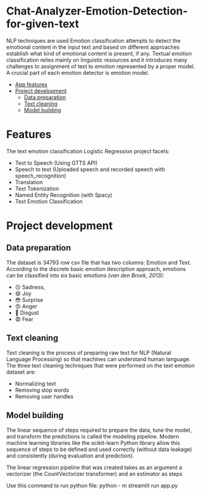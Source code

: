 # Chat-Analyzer-Emotion-Detection-for-given-text
NLP techniques are used
Emotion classification attempts to detect the emotional content in the input text and based on different approaches establish what kind of emotional content is present, if any. Textual emotion classification relies mainly on linguistic resources and it introduces many challenges to assignment of text to emotion represented by a proper model. A crucial part of each emotion detector is emotion model.

* [App features](#features)
* [Project development](#project-development)
  * [Data preparation](#data-preparation)
  * [Text cleaning](#text-cleaning)
  * [Model building](#model-building)

# Features
The text emotion classification Logistic Regression project facets:

* Text to Speech (Using GTTS API) 
* Speech to text (Uploaded speech and recorded speech with speech_recognition)
* Translation 
* Text Tokenization
* Named Entity Recognition (with Spacy) 
* Text Emotion Classification

# Project development
## Data preparation
The dataset is 34793 row csv file that has two columns: Emotion and Text. According to the discrete basic emotion description approach, emotions can be classified into six basic emotions _(van den Broek, 2013)_: 
* :frowning_face: Sadness, 
* :smile: Joy 
* :flushed: Surprise
* :angry: Anger
* :vomiting_face: Disgust
* :fearful: Fear 

## Text cleaning
Text cleaning is the process of preparing raw text for NLP (Natural Language Processing) so that machines can understand human language. 
The three text cleaning techniques that were performed on the text emotion dataset are: 
* Normalizing text 
* Removing stop words 
* Removing user handles

## Model building
The linear sequence of steps required to prepare the data, tune the model, and transform the predictions is called the modeling pipeline. Modern machine learning libraries like the scikit-learn Python library allow this sequence of steps to be defined and used correctly (without data leakage) and consistently (during evaluation and prediction). 

The linear regression pipeline that was created takes as an argument a vectorizer (the CountVectorizer transformer) and an estimator as steps 

Use this command to run python file: python - m streamlit run app.py
